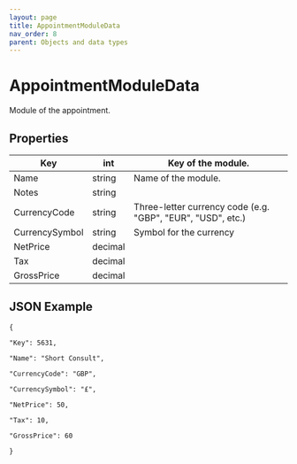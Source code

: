 ```yaml
---
layout: page
title: AppointmentModuleData
nav_order: 8
parent: Objects and data types
---
```


# AppointmentModuleData

Module of the appointment.

## Properties

| Key | int | Key of the module. |
| --- | --- | --- |
| Name | string | Name of the module. |
| Notes | string |     |
| CurrencyCode | string | Three-letter currency code (e.g. "GBP", "EUR", "USD", etc.) |
| CurrencySymbol | string | Symbol for the currency |
| NetPrice | decimal |     |
| Tax | decimal |     |
| GrossPrice | decimal |     |

## JSON Example

```
{

"Key": 5631,

"Name": "Short Consult",

"CurrencyCode": "GBP",

"CurrencySymbol": "£",

"NetPrice": 50,

"Tax": 10,

"GrossPrice": 60

}
```
